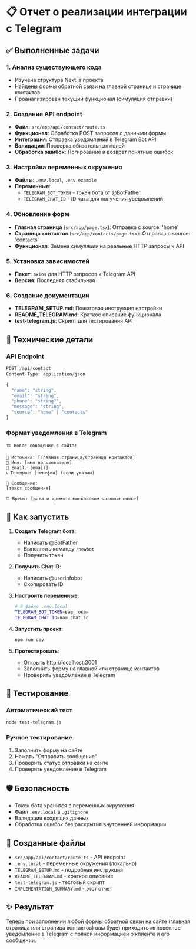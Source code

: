# 📋 Отчет о реализации интеграции с Telegram

## ✅ Выполненные задачи

### 1. Анализ существующего кода
- Изучена структура Next.js проекта
- Найдены формы обратной связи на главной странице и странице контактов
- Проанализирован текущий функционал (симуляция отправки)

### 2. Создание API endpoint
- **Файл**: `src/app/api/contact/route.ts`
- **Функционал**: Обработка POST запросов с данными формы
- **Интеграция**: Отправка уведомлений в Telegram Bot API
- **Валидация**: Проверка обязательных полей
- **Обработка ошибок**: Логирование и возврат понятных ошибок

### 3. Настройка переменных окружения
- **Файлы**: `.env.local`, `.env.example`
- **Переменные**:
  - `TELEGRAM_BOT_TOKEN` - токен бота от @BotFather
  - `TELEGRAM_CHAT_ID` - ID чата для получения уведомлений

### 4. Обновление форм
- **Главная страница** (`src/app/page.tsx`): Отправка с source: 'home'
- **Страница контактов** (`src/app/contacts/page.tsx`): Отправка с source: 'contacts'
- **Функционал**: Замена симуляции на реальные HTTP запросы к API

### 5. Установка зависимостей
- **Пакет**: `axios` для HTTP запросов к Telegram API
- **Версия**: Последняя стабильная

### 6. Создание документации
- **TELEGRAM_SETUP.md**: Пошаговая инструкция настройки
- **README_TELEGRAM.md**: Краткое описание функционала
- **test-telegram.js**: Скрипт для тестирования API

## 🔧 Технические детали

### API Endpoint
```typescript
POST /api/contact
Content-Type: application/json

{
  "name": "string",
  "email": "string", 
  "phone": "string?",
  "message": "string",
  "source": "home" | "contacts"
}
```

### Формат уведомления в Telegram
```
🏗️ Новое сообщение с сайта!

📍 Источник: [Главная страница/Страница контактов]
👤 Имя: [имя пользователя]
📧 Email: [email]
📞 Телефон: [телефон] (если указан)

💬 Сообщение:
[текст сообщения]

⏰ Время: [дата и время в московском часовом поясе]
```

## 🚀 Как запустить

1. **Создать Telegram бота**:
   - Написать @BotFather
   - Выполнить команду `/newbot`
   - Получить токен

2. **Получить Chat ID**:
   - Написать @userinfobot
   - Скопировать ID

3. **Настроить переменные**:
   ```bash
   # В файле .env.local
   TELEGRAM_BOT_TOKEN=ваш_токен
   TELEGRAM_CHAT_ID=ваш_chat_id
   ```

4. **Запустить проект**:
   ```bash
   npm run dev
   ```

5. **Протестировать**:
   - Открыть http://localhost:3001
   - Заполнить форму на главной или странице контактов
   - Проверить уведомление в Telegram

## 🧪 Тестирование

### Автоматический тест
```bash
node test-telegram.js
```

### Ручное тестирование
1. Заполнить форму на сайте
2. Нажать "Отправить сообщение"
3. Проверить статус отправки на сайте
4. Проверить уведомление в Telegram

## 🛡️ Безопасность

- Токен бота хранится в переменных окружения
- Файл `.env.local` в `.gitignore`
- Валидация входящих данных
- Обработка ошибок без раскрытия внутренней информации

## 📁 Созданные файлы

- `src/app/api/contact/route.ts` - API endpoint
- `.env.local` - переменные окружения (локально)
- `TELEGRAM_SETUP.md` - подробная инструкция
- `README_TELEGRAM.md` - краткое описание
- `test-telegram.js` - тестовый скрипт
- `IMPLEMENTATION_SUMMARY.md` - этот отчет

## ✨ Результат

Теперь при заполнении любой формы обратной связи на сайте (главная страница или страница контактов) вам будет приходить мгновенное уведомление в Telegram с полной информацией о клиенте и его сообщении.

